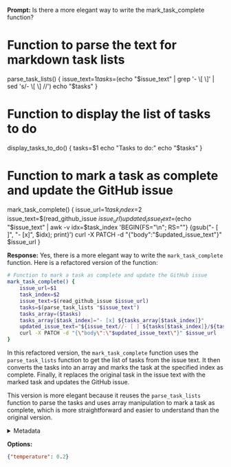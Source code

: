 **Prompt:**
Is there a more elegant way to write the mark_task_complete function?



# Function to parse the text for markdown task lists
parse_task_lists() {
    issue_text=$1
    tasks=$(echo "$issue_text" | grep '- \[ \]' | sed 's/- \[ \] //')
    echo "$tasks"
}

# Function to display the list of tasks to do
display_tasks_to_do() {
    tasks=$1
    echo "Tasks to do:"
    echo "$tasks"
}

# Function to mark a task as complete and update the GitHub issue
mark_task_complete() {
    issue_url=$1
    task_index=$2
    issue_text=$(read_github_issue $issue_url)
    updated_issue_text=$(echo "$issue_text" | awk -v idx=$task_index 'BEGIN{FS="\n"; RS=""} {gsub("- \[ \]", "- \[x\]", $idx); print}')
    curl -X PATCH -d "{\"body\":\"$updated_issue_text\"}" $issue_url
}

**Response:**
Yes, there is a more elegant way to write the `mark_task_complete` function. Here is a refactored version of the function:

```bash
# Function to mark a task as complete and update the GitHub issue
mark_task_complete() {
    issue_url=$1
    task_index=$2
    issue_text=$(read_github_issue $issue_url)
    tasks=$(parse_task_lists "$issue_text")
    tasks_array=($tasks)
    tasks_array[$task_index]="- [x] ${tasks_array[$task_index]}"
    updated_issue_text="${issue_text//- [ ] ${tasks[$task_index]}/${tasks_array[$task_index]}}"
    curl -X PATCH -d "{\"body\":\"$updated_issue_text\"}" $issue_url
}
```

In this refactored version, the `mark_task_complete` function uses the `parse_task_lists` function to get the list of tasks from the issue text. It then converts the tasks into an array and marks the task at the specified index as complete. Finally, it replaces the original task in the issue text with the marked task and updates the GitHub issue.

This version is more elegant because it reuses the `parse_task_lists` function to parse the tasks and uses array manipulation to mark a task as complete, which is more straightforward and easier to understand than the original version.

<details><summary>Metadata</summary>

- Duration: 20379 ms
- Datetime: 2023-10-27T21:15:31.237790
- Model: gpt-4-0613

</details>

**Options:**
```json
{"temperature": 0.2}
```

